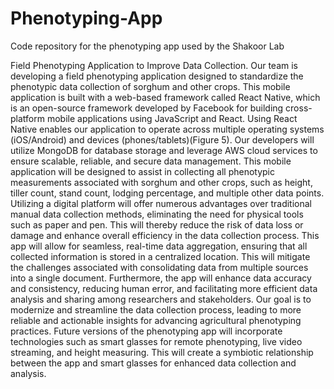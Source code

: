 # Phenotyping-App
Code repository for the phenotyping app used by the Shakoor Lab

Field Phenotyping Application to Improve Data Collection. 
Our team is developing a field phenotyping application designed to standardize the phenotypic data collection of sorghum and other crops. This mobile application is built with a web-based framework called React Native, which is an open-source framework developed by Facebook for building cross-platform mobile applications using JavaScript and React. Using React Native enables our application to operate across multiple operating systems (iOS/Android) and devices (phones/tablets)(Figure 5). Our developers will utilize MongoDB for database storage and leverage AWS cloud services to ensure scalable, reliable, and secure data management.  This mobile application will be designed to assist in collecting all phenotypic measurements associated with sorghum and other crops, such as height, tiller count, stand count, lodging percentage, and multiple other data points. Utilizing a digital platform will offer numerous advantages over traditional manual data collection methods, eliminating the need for physical tools such as paper and pen.  This will thereby reduce the risk of data loss or damage and enhance overall efficiency in the data collection process. This app will allow for seamless, real-time data aggregation, ensuring that all collected information is stored in a centralized location. This will mitigate the challenges associated with consolidating data from multiple sources into a single document. Furthermore, the app will enhance data accuracy and consistency, reducing human error, and facilitating more efficient data analysis and sharing among researchers and stakeholders. Our goal is to modernize and streamline the data collection process, leading to more reliable and actionable insights for advancing agricultural phenotyping practices.  Future versions of the phenotyping app will incorporate technologies such as smart glasses for remote phenotyping, live video streaming, and height measuring. This will create a symbiotic relationship between the app and smart glasses for enhanced data collection and analysis.
